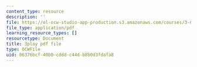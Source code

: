 ```yaml
---
content_type: resource
description: ''
file: https://ol-ocw-studio-app-production.s3.amazonaws.com/courses/3-091sc-introduction-to-solid-state-chemistry-fall-2010/06376bcf40b0cdddc44db8b0d3fdafa8_FVzaznYPCes.pdf
file_type: application/pdf
learning_resource_types: []
resourcetype: Document
title: 3play pdf file
type: OCWFile
uid: 06376bcf-40b0-cddd-c44d-b8b0d3fdafa8
---
```

